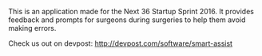 This is an application made for the Next 36 Startup Sprint 2016. It provides feedback and prompts for surgeons during surgeries to help them avoid making errors.

Check us out on devpost: http://devpost.com/software/smart-assist
